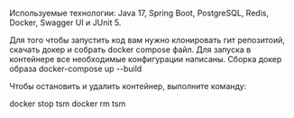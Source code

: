 Используемые технологии: Java 17, Spring Boot, PostgreSQL, Redis, Docker, Swagger UI и JUnit 5.

Для того чтобы запустить код вам нужно клонировать гит репозитоий, скачать докер и собрать docker compose файл. 
Для запуска в контейнере все необходимые конфигурации написаны.
Сборка докер образа
docker-compose up --build

Чтобы остановить и удалить контейнер, выполните команду:

docker stop tsm
docker rm tsm
